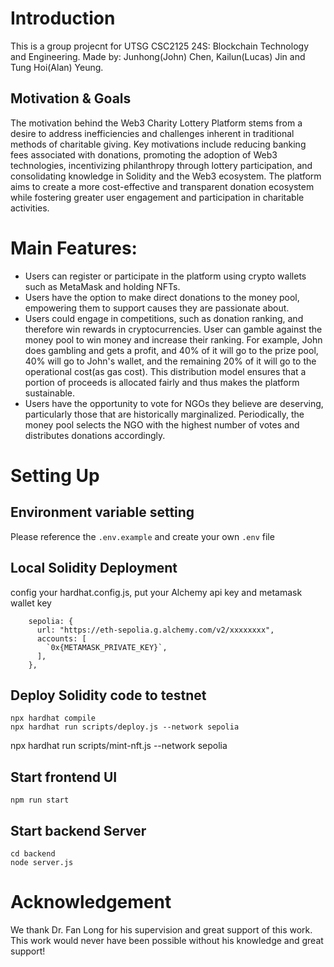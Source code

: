# Introduction

This is a group projecnt for UTSG CSC2125 24S: Blockchain Technology and Engineering.  Made by: Junhong(John) Chen, Kailun(Lucas) Jin and Tung Hoi(Alan) Yeung.

## Motivation & Goals
The motivation behind the Web3 Charity Lottery Platform stems from a desire to address inefficiencies and challenges inherent in traditional methods of charitable giving. Key motivations include reducing banking fees associated with donations, promoting the adoption of Web3 technologies, incentivizing philanthropy through lottery participation, and consolidating knowledge in Solidity and the Web3 ecosystem. The platform aims to create a more cost-effective and transparent donation ecosystem while fostering greater user engagement and participation in charitable activities.

# Main Features:
- Users can register or participate in the platform using crypto wallets such as MetaMask and holding NFTs.
- Users have the option to make direct donations to the money pool, empowering them to support causes they are passionate about.
- Users could engage in competitions, such as donation ranking, and therefore win rewards in cryptocurrencies.  User can gamble against the money pool to win money and increase their ranking. For example, John does gambling and gets a profit, and 40% of it will go to the prize pool, 40% will go to John's wallet, and the remaining 20% of it will go to the operational cost(as gas cost). This distribution model ensures that a portion of proceeds is allocated fairly and thus makes the platform sustainable. 
- Users have the opportunity to vote for NGOs they believe are deserving, particularly those that are historically marginalized. Periodically, the money pool selects the NGO with the highest number of votes and distributes donations accordingly.

# Setting Up

## Environment variable setting

Please reference the `.env.example` and create your own `.env` file

## Local Solidity Deployment

config your hardhat.config.js, put your Alchemy api key and metamask wallet key

```
    sepolia: {
      url: "https://eth-sepolia.g.alchemy.com/v2/xxxxxxxx",
      accounts: [
        `0x{METAMASK_PRIVATE_KEY}`,
      ],
    },
```

## Deploy Solidity code to testnet

```
npx hardhat compile
npx hardhat run scripts/deploy.js --network sepolia
```

npx hardhat run scripts/mint-nft.js --network sepolia

## Start frontend UI

```
npm run start
```

## Start backend Server
```
cd backend
node server.js
```


# Acknowledgement
We thank Dr. Fan Long for his supervision and great support of this work. This work would never have been
possible without his knowledge and great support!



